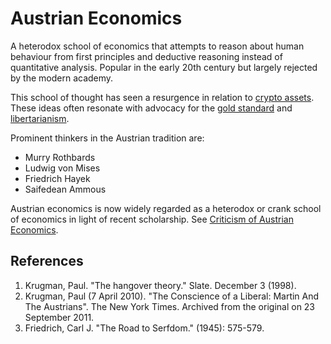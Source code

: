 # Austrian Economics
A heterodox school of economics that attempts to reason about human behaviour from first principles and deductive reasoning instead of quantitative analysis. Popular in the early 20th century but largely rejected by the modern academy. 

This school of thought has seen a resurgence in relation to [crypto assets](cryptoasset.md). These ideas often resonate with advocacy for the [gold standard](gold-standard.md) and [libertarianism](libertarianism.md).

Prominent thinkers in the Austrian tradition are:

* Murry Rothbards
* Ludwig von Mises
* Friedrich Hayek
* Saifedean Ammous

Austrian economics is now widely regarded as a heterodox or crank school of economics in light of recent scholarship. See [Criticism of Austrian Economics](https://en.wikipedia.org/wiki/Austrian_School#Criticism).

## References
1. Krugman, Paul. "The hangover theory." Slate. December 3 (1998).
1. Krugman, Paul (7 April 2010). "The Conscience of a Liberal: Martin And The Austrians". The New York Times. Archived from the original on 23 September 2011. 
1. Friedrich, Carl J. "The Road to Serfdom." (1945): 575-579.
